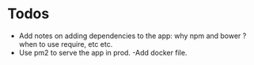 # Todos

- Add notes on adding dependencies to the app: why npm and bower ? when to use require, etc etc.
- Use pm2 to serve the app in prod.
 -Add docker file.
